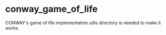 # conway_game_of_life
CONWAY's game of life implementation
utils directory is needed to make it works
